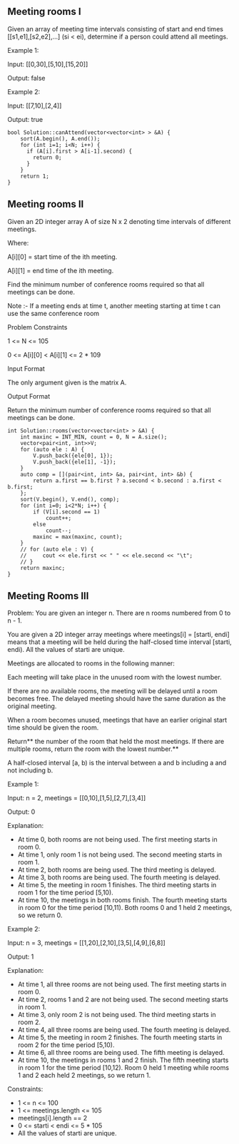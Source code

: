 ## Meeting rooms I
Given an array of meeting time intervals consisting of start and end times [[s1,e1],[s2,e2],...] (si < ei), determine if a person could attend all meetings.

Example 1:

Input: [[0,30],[5,10],[15,20]]

Output: false

Example 2:

Input: [[7,10],[2,4]]

Output: true

```
bool Solution::canAttend(vector<vector<int> > &A) {
    sort(A.begin(), A.end());
    for (int i=1; i<N; i++) {
      if (A[i].first > A[i-1].second) {
        return 0;
      } 
    }
    return 1;
}
```

## Meeting rooms II
Given an 2D integer array A of size N x 2 denoting time intervals of different meetings.

Where:

A[i][0] = start time of the ith meeting.

A[i][1] = end time of the ith meeting.

Find the minimum number of conference rooms required so that all meetings can be done.

Note :- If a meeting ends at time t, another meeting starting at time t can use the same conference room

Problem Constraints

1 <= N <= 105

0 <= A[i][0] < A[i][1] <= 2 * 109

Input Format

The only argument given is the matrix A.

Output Format

Return the minimum number of conference rooms required so that all meetings can be done.


```
int Solution::rooms(vector<vector<int> > &A) {
    int maxinc = INT_MIN, count = 0, N = A.size();
    vector<pair<int, int>>V;
    for (auto ele : A) {
        V.push_back({ele[0], 1});
        V.push_back({ele[1], -1});
    }
    auto comp = [](pair<int, int> &a, pair<int, int> &b) {
        return a.first == b.first ? a.second < b.second : a.first < b.first;
    };
    sort(V.begin(), V.end(), comp);
    for (int i=0; i<2*N; i++) {
        if (V[i].second == 1)
            count++;
        else 
            count--;
        maxinc = max(maxinc, count);
    }
    // for (auto ele : V) {
    //     cout << ele.first << " " << ele.second << "\t";
    // }
    return maxinc;
}
```

## Meeting Rooms III

Problem: You are given an integer n. There are n rooms numbered from 0 to n - 1.

You are given a 2D integer array meetings where meetings[i] = [starti, endi] means that a meeting will be held during the half-closed time interval [starti, endi). All the values of starti are unique.

Meetings are allocated to rooms in the following manner:

Each meeting will take place in the unused room with the lowest number.

If there are no available rooms, the meeting will be delayed until a room becomes free. The delayed meeting should have the same duration as the original meeting.

When a room becomes unused, meetings that have an earlier original start time should be given the room.

Return** the number of the room that held the most meetings. If there are multiple rooms, return the room with the lowest number.**

A half-closed interval [a, b) is the interval between a and b including a and not including b.

Example 1:

Input: n = 2, meetings = [[0,10],[1,5],[2,7],[3,4]]

Output: 0

Explanation:
- At time 0, both rooms are not being used. The first meeting starts in room 0.
- At time 1, only room 1 is not being used. The second meeting starts in room 1.
- At time 2, both rooms are being used. The third meeting is delayed.
- At time 3, both rooms are being used. The fourth meeting is delayed.
- At time 5, the meeting in room 1 finishes. The third meeting starts in room 1 for the time period [5,10).
- At time 10, the meetings in both rooms finish. The fourth meeting starts in room 0 for the time period [10,11).
Both rooms 0 and 1 held 2 meetings, so we return 0. 

Example 2:

Input: n = 3, meetings = [[1,20],[2,10],[3,5],[4,9],[6,8]]

Output: 1

Explanation:
- At time 1, all three rooms are not being used. The first meeting starts in room 0.
- At time 2, rooms 1 and 2 are not being used. The second meeting starts in room 1.
- At time 3, only room 2 is not being used. The third meeting starts in room 2.
- At time 4, all three rooms are being used. The fourth meeting is delayed.
- At time 5, the meeting in room 2 finishes. The fourth meeting starts in room 2 for the time period [5,10).
- At time 6, all three rooms are being used. The fifth meeting is delayed.
- At time 10, the meetings in rooms 1 and 2 finish. The fifth meeting starts in room 1 for the time period [10,12).
Room 0 held 1 meeting while rooms 1 and 2 each held 2 meetings, so we return 1. 

Constraints:
- 1 <= n <= 100
- 1 <= meetings.length <= 105
- meetings[i].length == 2
- 0 <= starti < endi <= 5 * 105
- All the values of starti are unique.

```

```
